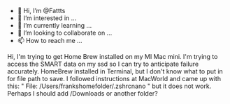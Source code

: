- 👋 Hi, I’m @Fattts
- 👀 I’m interested in ...
- 🌱 I’m currently learning ...
- 💞️ I’m looking to collaborate on ...
- 📫 How to reach me ...

<!---
Fattts/Fattts is a ✨ special ✨ repository because its `README.md` (this file) appears on your GitHub profile.
You can click the Preview link to take a look at your changes.
--->
Hi, I'm trying to get Home Brew installed on my MI Mac mini. 
I'm trying to access the SMART data on my ssd so I can try to anticipate failure accurately.
HomeBrew installed in Terminal, but I don't know what to put in for file path to save.
I followed instructions at MacWorld and came up with this: " File: /Users/frankshomefolder/.zshrcnano  " but it does not work. Perhaps I should add /Downloads or another folder?
